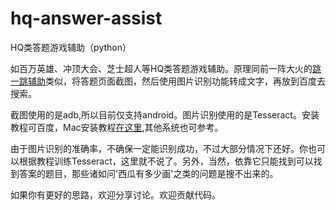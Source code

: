 # hq-answer-assist
HQ类答题游戏辅助（python）

如百万英雄、冲顶大会、芝士超人等HQ类答题游戏辅助。原理同前一阵大火的[跳一跳辅助](https://github.com/wangshub/wechat_jump_game)类似，将答题页面截图，然后使用图片识别功能转成文字，再放到百度去搜索。

截图使用的是adb,所以目前仅支持android。图片识别使用的是Tesseract。安装教程可百度，Mac安装教程[在这里](http://blog.csdn.net/u010670689/article/details/78374623),其他系统也可参考。

由于图片识别的准确率，不确保一定能识别成功，不过大部分情况下还好。你也可以根据教程训练Tesseract，这里就不说了。另外，当然，依靠它只能找到可以找到答案的题目，那些诸如问'西瓜有多少画'之类的问题是搜不出来的。


如果你有更好的思路，欢迎分享讨论。欢迎贡献代码。

